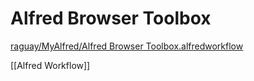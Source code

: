 # Alfred Browser Toolbox

[raguay/MyAlfred/Alfred Browser Toolbox.alfredworkflow](https://github.com/raguay/MyAlfred/blob/master/Alfred%204/Alfred%20Browser%20Toolbox.alfredworkflow)

[[Alfred Workflow]]





